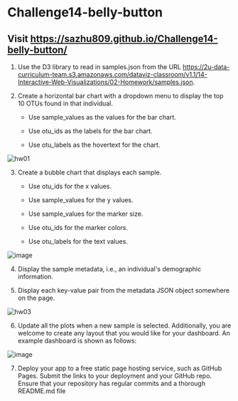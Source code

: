 # Challenge14-belly-button

## Visit https://sazhu809.github.io/Challenge14-belly-button/ 

1. Use the D3 library to read in samples.json from the URL https://2u-data-curriculum-team.s3.amazonaws.com/dataviz-classroom/v1.1/14-Interactive-Web-Visualizations/02-Homework/samples.json.

2. Create a horizontal bar chart with a dropdown menu to display the top 10 OTUs found in that individual.

   - Use sample_values as the values for the bar chart.

   - Use otu_ids as the labels for the bar chart.

   - Use otu_labels as the hovertext for the chart.

![hw01](https://user-images.githubusercontent.com/32376453/229915679-7a1be0a6-e2ed-47e7-b828-439e3a1a319a.png)

3. Create a bubble chart that displays each sample.

    - Use otu_ids for the x values.

    - Use sample_values for the y values.

    - Use sample_values for the marker size.

    - Use otu_ids for the marker colors.

    - Use otu_labels for the text values.
    
![image](https://user-images.githubusercontent.com/32376453/229916021-b79094da-213e-4db8-9258-e3fc08afd8f8.png)


4. Display the sample metadata, i.e., an individual's demographic information.

5. Display each key-value pair from the metadata JSON object somewhere on the page.

![hw03](https://user-images.githubusercontent.com/32376453/229916195-d8093573-6b39-41b4-b9a9-aba5d14bc1a5.png)

6. Update all the plots when a new sample is selected. Additionally, you are welcome to create any layout that you would like for your dashboard. An example dashboard is shown as follows:

![image](https://user-images.githubusercontent.com/32376453/229916454-98157ed5-7595-49b1-af56-9dadd33f5373.png)

7. Deploy your app to a free static page hosting service, such as GitHub Pages. Submit the links to your deployment and your GitHub repo. Ensure that your repository has regular commits and a thorough README.md file
